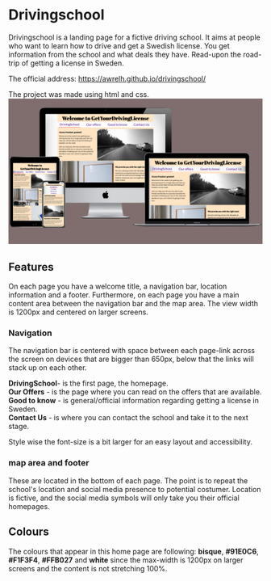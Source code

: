 # Drivingschool
Drivingschool is a landing page for a fictive driving school. It aims at people who want to learn how to drive and get a Swedish license. You get information from the school and what deals they have. Read-upon the road-trip of getting a license in Sweden. 

The official address: https://awrelh.github.io/drivingschool/

The project was made using html and css. 
![multi-device-mockup](assets/images/multi-device-mockup.png)



## Features

On each page you have a welcome title, a navigation bar, location information and a footer. Furthermore, on each page you have a main content area between the navigation bar and the map area. The view width is 1200px and centered on larger screens.


### Navigation

The navigation bar is centered with space between each page-link across the screen on devices that are bigger than 650px, below that the links will stack up on each other. 

**DrivingSchool**- is the first page, the homepage.     
**Our Offers** - is the page where you can read on the offers that are available.   
**Good to know** - is general/official information regarding getting a license in Sweden.  
**Contact Us** - is where you can contact the school and take it to the next stage. 

Style wise the font-size is a bit larger for an easy layout and accessibility. 

### map area and footer
These are located in the bottom of each page. The point is to repeat the school's location and social media presence to potential costumer. Location is fictive, and the social media symbols will only take you their official homepages. 

## Colours

The colours that appear in this home page are following:
**bisque**, **#91E0C6**, **#F1F3F4**, **#FFB027** and **white** since the max-width is 1200px on larger screens and the content is not stretching 100%. 

